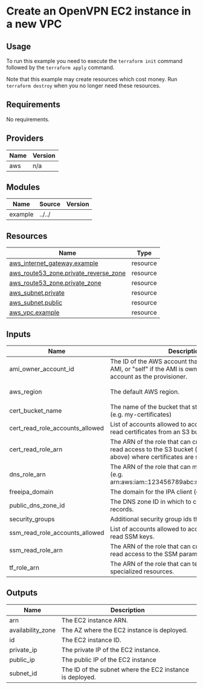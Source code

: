 # Create an OpenVPN EC2 instance in a new VPC #

## Usage ##

To run this example you need to execute the `terraform init` command
followed by the `terraform apply` command.

Note that this example may create resources which cost money. Run
`terraform destroy` when you no longer need these resources.

## Requirements ##

No requirements.

## Providers ##

| Name | Version |
|------|---------|
| aws | n/a |

## Modules ##

| Name | Source | Version |
|------|--------|---------|
| example | ../../ |  |

## Resources ##

| Name | Type |
|------|------|
| [aws_internet_gateway.example](https://registry.terraform.io/providers/hashicorp/aws/latest/docs/resources/internet_gateway) | resource |
| [aws_route53_zone.private_reverse_zone](https://registry.terraform.io/providers/hashicorp/aws/latest/docs/resources/route53_zone) | resource |
| [aws_route53_zone.private_zone](https://registry.terraform.io/providers/hashicorp/aws/latest/docs/resources/route53_zone) | resource |
| [aws_subnet.private](https://registry.terraform.io/providers/hashicorp/aws/latest/docs/resources/subnet) | resource |
| [aws_subnet.public](https://registry.terraform.io/providers/hashicorp/aws/latest/docs/resources/subnet) | resource |
| [aws_vpc.example](https://registry.terraform.io/providers/hashicorp/aws/latest/docs/resources/vpc) | resource |

## Inputs ##

| Name | Description | Type | Default | Required |
|------|-------------|------|---------|:--------:|
| ami\_owner\_account\_id | The ID of the AWS account that owns the OpenVPN AMI, or "self" if the AMI is owned by the same account as the provisioner. | `string` | `"self"` | no |
| aws\_region | The default AWS region. | `string` | `"us-east-2"` | no |
| cert\_bucket\_name | The name of the bucket that stores the certificates. (e.g. my-certificates) | `string` | n/a | yes |
| cert\_read\_role\_accounts\_allowed | List of accounts allowed to access the role that can read certificates from an S3 bucket. | `list(string)` | `[]` | no |
| cert\_read\_role\_arn | The ARN of the role that can create roles to have read access to the S3 bucket ('cert\_bucket\_name' above) where certificates are stored. | `string` | n/a | yes |
| dns\_role\_arn | The ARN of the role that can modify route53 DNS. (e.g. arn:aws:iam::123456789abc:role/ModifyPublicDNS) | `string` | n/a | yes |
| freeipa\_domain | The domain for the IPA client (e.g. example.com) | `string` | n/a | yes |
| public\_dns\_zone\_id | The DNS zone ID in which to create public lookup records. | `string` | n/a | yes |
| security\_groups | Additional security group ids the server will join. | `list(string)` | `[]` | no |
| ssm\_read\_role\_accounts\_allowed | List of accounts allowed to access the role that can read SSM keys. | `list(string)` | `[]` | no |
| ssm\_read\_role\_arn | The ARN of the role that can create roles to have read access to the SSM parameters. | `string` | n/a | yes |
| tf\_role\_arn | The ARN of the role that can terraform non-specialized resources. | `string` | n/a | yes |

## Outputs ##

| Name | Description |
|------|-------------|
| arn | The EC2 instance ARN. |
| availability\_zone | The AZ where the EC2 instance is deployed. |
| id | The EC2 instance ID. |
| private\_ip | The private IP of the EC2 instance. |
| public\_ip | The public IP of the EC2 instance |
| subnet\_id | The ID of the subnet where the EC2 instance is deployed. |
